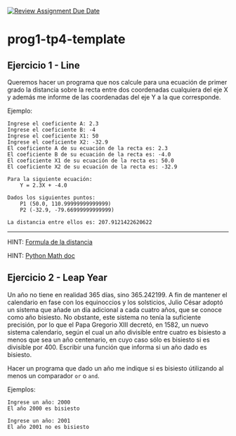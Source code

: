[![Review Assignment Due Date](https://classroom.github.com/assets/deadline-readme-button-22041afd0340ce965d47ae6ef1cefeee28c7c493a6346c4f15d667ab976d596c.svg)](https://classroom.github.com/a/5IjKEPJO)
# prog1-tp4-template

## Ejercicio 1 - Line
 
Queremos hacer un programa que nos calcule para una ecuación de primer grado la distancia sobre la recta entre dos
coordenadas cualquiera del eje X y además me informe de las coordenadas del eje Y a la que corresponde.

Ejemplo:
```
Ingrese el coeficiente A: 2.3
Ingrese el coeficiente B: -4
Ingrese el coeficiente X1: 50
Ingrese el coeficiente X2: -32.9
El coeficiente A de su ecuación de la recta es: 2.3
El coeficiente B de su ecuación de la recta es: -4.0
El coeficiente X1 de su ecuación de la recta es: 50.0
El coeficiente X2 de su ecuación de la recta es: -32.9

Para la siguiente ecuación:
	Y = 2.3X + -4.0

Dados los siguientes puntos:
	P1 (50.0, 110.99999999999999)
	P2 (-32.9, -79.66999999999999)

La distancia entre ellos es: 207.9121422620622
```
************************************************** 


HINT: [Formula de la distancia](https://es.wikipedia.org/wiki/Distancia#Distancia_de_dos_puntos_en_el_plano)

HINT: [Python Math doc](https://www.w3schools.com/python/module_math.asp)


## Ejercicio 2 - Leap Year

Un año no tiene en realidad 365 días, sino 365.242199. A fin de mantener el calendario en fase con los equinoccios y los solsticios, Julio César adoptó un sistema que añade un día adicional a cada cuatro años, que se conoce como año bisiesto. No obstante, este sistema no tenía la suficiente precisión, por lo que el Papa Gregorio XIII decretó, en 1582, un nuevo sistema calendario, según el cual un año divisible entre cuatro es bisiesto a menos que sea un año centenario, en cuyo caso sólo es bisiesto si es divisible por 400. Escribir una función que informa si un año dado es bisiesto.

Hacer un programa que dado un año me indique si es bisiesto útilizando al menos un comparador `or` o `and`.

Ejemplos:
```
Ingrese un año: 2000
El año 2000 es bisiesto
```
```
Ingrese un año: 2001
El año 2001 no es bisiesto
```
